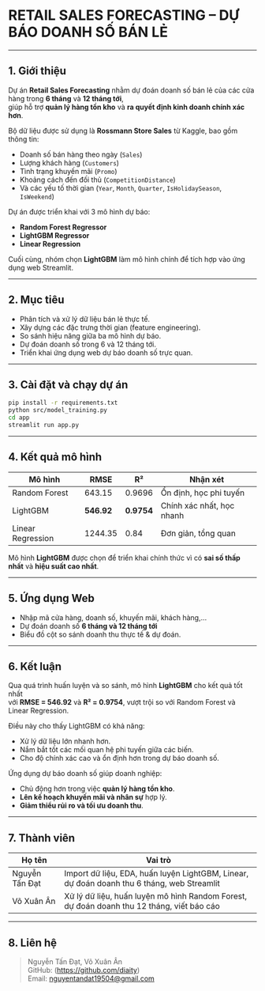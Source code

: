 # RETAIL SALES FORECASTING – DỰ BÁO DOANH SỐ BÁN LẺ 

---

## 1. Giới thiệu
Dự án **Retail Sales Forecasting** nhằm dự đoán doanh số bán lẻ của các cửa hàng trong **6 tháng** và **12 tháng tới**,  
giúp hỗ trợ **quản lý hàng tồn kho** và **ra quyết định kinh doanh chính xác hơn**.

Bộ dữ liệu được sử dụng là **Rossmann Store Sales** từ Kaggle, bao gồm thông tin:
- Doanh số bán hàng theo ngày (`Sales`)
- Lượng khách hàng (`Customers`)
- Tình trạng khuyến mãi (`Promo`)
- Khoảng cách đến đối thủ (`CompetitionDistance`)
- Và các yếu tố thời gian (`Year`, `Month`, `Quarter`, `IsHolidaySeason`, `IsWeekend`)

Dự án được triển khai với 3 mô hình dự báo:
- **Random Forest Regressor**
- **LightGBM Regressor**
- **Linear Regression**

Cuối cùng, nhóm chọn **LightGBM** làm mô hình chính để tích hợp vào ứng dụng web Streamlit.

---

## 2. Mục tiêu
- Phân tích và xử lý dữ liệu bán lẻ thực tế.  
- Xây dựng các đặc trưng thời gian (feature engineering).  
- So sánh hiệu năng giữa ba mô hình dự báo.  
- Dự đoán doanh số trong 6 và 12 tháng tới.  
- Triển khai ứng dụng web dự báo doanh số trực quan.  

---

## 3. Cài đặt và chạy dự án
```bash
pip install -r requirements.txt
python src/model_training.py
cd app
streamlit run app.py
```

---

## 4. Kết quả mô hình
| Mô hình | RMSE | R² | Nhận xét |
|----------|------|----|----------|
| Random Forest | 643.15 | 0.9696 | Ổn định, học phi tuyến |
| LightGBM | **546.92** | **0.9754** | Chính xác nhất, học nhanh |
| Linear Regression | 1244.35 | 0.84 | Đơn giản, tổng quan |

Mô hình **LightGBM** được chọn để triển khai chính thức vì có **sai số thấp nhất** và **hiệu suất cao nhất**.

---

## 5. Ứng dụng Web
- Nhập mã cửa hàng, doanh số, khuyến mãi, khách hàng,...  
- Dự đoán doanh số **6 tháng và 12 tháng tới**  
- Biểu đồ cột so sánh doanh thu thực tế & dự đoán.  

---

## 6. Kết luận
Qua quá trình huấn luyện và so sánh, mô hình **LightGBM** cho kết quả tốt nhất  
với **RMSE = 546.92** và **R² = 0.9754**, vượt trội so với Random Forest và Linear Regression.  

 Điều này cho thấy LightGBM có khả năng:
- Xử lý dữ liệu lớn nhanh hơn.  
- Nắm bắt tốt các mối quan hệ phi tuyến giữa các biến.  
- Cho độ chính xác cao và ổn định hơn trong dự báo doanh số.

Ứng dụng dự báo doanh số giúp doanh nghiệp:
- Chủ động hơn trong việc **quản lý hàng tồn kho**.  
- **Lên kế hoạch khuyến mãi và nhân sự** hợp lý.  
- **Giảm thiểu rủi ro và tối ưu doanh thu**.

---

## 7. Thành viên
| Họ tên | Vai trò |
|--------|----------|
| Nguyễn Tấn Đạt | Import dữ liệu, EDA, huấn luyện LightGBM, Linear, dự đoán doanh thu 6 tháng, web Streamlit |
| Võ Xuân Ân | Xử lý dữ liệu, huấn luyện mô hình Random Forest, dự đoán doanh thu 12 tháng, viết báo cáo |

---

## 8. Liên hệ
> Nguyễn Tấn Đạt, Võ Xuân Ân  
> GitHub: (https://github.com/diaity)  
> Email: nguyentandat19504@gmail.com
